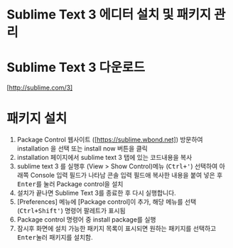 Sublime Text 3 에디터 설치 및 패키지 관리
=========================================

# Sublime Text 3 다운로드
[http://sublime.com/3]

# 패키지 설치
1. Package Control 웹사이트 ([https://sublime.wbond.net]) 방문하여 installation 을 선택 또는 install now 버튼을 클릭
2. installation 페이지에서  sublime text 3 탭에 있는 코드내용을 복사
3. sublime text 3 를 실행후 (View > Show Control)메뉴 (<kbd>Ctrl+'</kbd>) 선택하여 아래쪽 Console 입력 필드가 나타남
   콘솔 입력 필드애 복사한 내용을 붙여 넣은 후 <kbd>Enter</kbd>를 눌러 Package control을 설치
4. 설치가 끝나면 Sublime Text 3를 종료한 후 다시 실행합니다.
5. [Preferences] 메뉴에 [Package control]이 추가, 해당 메뉴를 선택 (<kbd>Ctrl+Shift'</kbd>) 명령어 팔레트가 표시됨
6. Package control 명령어 중 install package를 실행
7. 잠시후 화면에 설치 가능한 패키지 목록이 표시되면 원하는 패키지를 선택하고 <kbd>Enter</kbd>눌러 패키지를 설치함.
